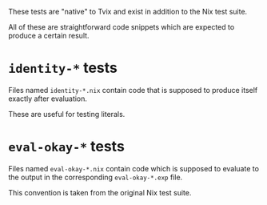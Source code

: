 These tests are "native" to Tvix and exist in addition to the Nix test
suite.

All of these are straightforward code snippets which are expected to
produce a certain result.

# `identity-*` tests

Files named `identity-*.nix` contain code that is supposed to produce
itself exactly after evaluation.

These are useful for testing literals.

# `eval-okay-*` tests

Files named `eval-okay-*.nix` contain code which is supposed to
evaluate to the output in the corresponding `eval-okay-*.exp` file.

This convention is taken from the original Nix test suite.

